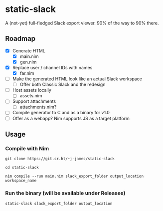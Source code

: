 static-slack
============

A (not-yet) full-fledged Slack export viewer. 90% of the way to 90% there.

## Roadmap

- [x] Generate HTML
  - [x] main.nim
  - [x] gen.nim
- [x] Replace user / channel IDs with names
  - [x] far.nim
- [ ] Make the generated HTML look like an actual Slack workspace
  - [ ] Offer both Classic Slack and the redesign
- [ ] Host assets locally
  - [ ] assets.nim
- [ ] Support attachments
  - [ ] attachments.nim?
- [ ] Compile generator to C and as a binary for v1.0
- [ ] Offer as a webapp? Nim supports JS as a target platform

## Usage

### Compile with Nim
`git clone https://git.sr.ht/~j-james/static-slack`

`cd static-slack`

`nim compile --run main.nim slack_export_folder output_location workspace_name`

### Run the binary (will be available under Releases)

`static-slack slack_export_folder output_location`
